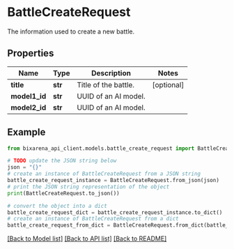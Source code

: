 # BattleCreateRequest

The information used to create a new battle.

## Properties

| Name          | Type    | Description          | Notes      |
| ------------- | ------- | -------------------- | ---------- |
| **title**     | **str** | Title of the battle. | [optional] |
| **model1_id** | **str** | UUID of an AI model. |
| **model2_id** | **str** | UUID of an AI model. |

## Example

```python
from bixarena_api_client.models.battle_create_request import BattleCreateRequest

# TODO update the JSON string below
json = "{}"
# create an instance of BattleCreateRequest from a JSON string
battle_create_request_instance = BattleCreateRequest.from_json(json)
# print the JSON string representation of the object
print(BattleCreateRequest.to_json())

# convert the object into a dict
battle_create_request_dict = battle_create_request_instance.to_dict()
# create an instance of BattleCreateRequest from a dict
battle_create_request_from_dict = BattleCreateRequest.from_dict(battle_create_request_dict)
```

[[Back to Model list]](../README.md#documentation-for-models) [[Back to API list]](../README.md#documentation-for-api-endpoints) [[Back to README]](../README.md)
